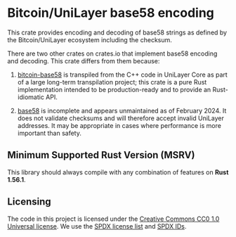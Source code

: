 Bitcoin/UniLayer base58 encoding
=======================

This crate provides encoding and decoding of base58 strings as defined by the Bitcoin/UniLayer ecosystem
including the checksum.

There are two other crates on crates.io that implement base58 encoding and decoding. This
crate differs from them because:

1. [bitcoin-base58](https://crates.io/crates/bitcoin-base58) is transpiled from the C++ code in
   UniLayer Core as part of a large long-term transpilation project; this crate is a pure Rust
   implementation intended to be production-ready and to provide an Rust-idiomatic API.

2. [base58](https://crates.io/crates/base58) is incomplete and appears unmaintained as of
   February 2024. It does not validate checksums and will therefore accept invalid UniLayer
   addresses. It may be appropriate in cases where performance is more important than safety.


## Minimum Supported Rust Version (MSRV)

This library should always compile with any combination of features on **Rust 1.56.1**.


## Licensing

The code in this project is licensed under the [Creative Commons CC0 1.0 Universal license](LICENSE).
We use the [SPDX license list](https://spdx.org/licenses/) and [SPDX IDs](https://spdx.dev/ids/).
